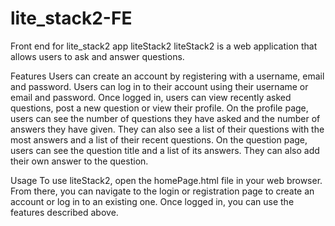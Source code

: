 # lite_stack2-FE
Front end for lite_stack2 app
liteStack2
liteStack2 is a web application that allows users to ask and answer questions.

Features
Users can create an account by registering with a username, email and password.
Users can log in to their account using their username or email and password.
Once logged in, users can view recently asked questions, post a new question or view their profile.
On the profile page, users can see the number of questions they have asked and the number of answers they have given. They can also see a list of their questions with the most answers and a list of their recent questions.
On the question page, users can see the question title and a list of its answers. They can also add their own answer to the question.

Usage
To use liteStack2, open the homePage.html file in your web browser. From there, you can navigate to the login or registration page to create an account or log in to an existing one. Once logged in, you can use the features described above.
